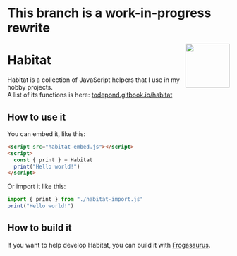 # This branch is a work-in-progress rewrite

<img align="right" height="100" src="http://todepond.com/IMG/Habitat@0.25x.png">

# Habitat
Habitat is a collection of JavaScript helpers that I use in my hobby projects.<br>
A list of its functions is here: [todepond.gitbook.io/habitat](https://todepond.gitbook.io/habitat/)

## How to use it
You can embed it, like this:
```html
<script src="habitat-embed.js"></script>
<script>
  const { print } = Habitat
  print("Hello world!")
</script>
```
Or import it like this:
```js
import { print } from "./habitat-import.js"
print("Hello world!")
```

## How to build it
If you want to help develop Habitat, you can build it with [Frogasaurus](https://github.com/TodePond/Frogasaurus).
